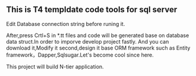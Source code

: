 ## This is T4 templdate code tools for sql server


Edit Database connection string before runing it.


After,press Crtl+S in *.tt files and code will be generated base on database data struct.In order to imporve develop project fastly.
And you can download it,Modify it second,design it base ORM framework such as Entity framework，Dapper,Sqlsugar.Let's become cool since here.

This project will build N-tier application.
